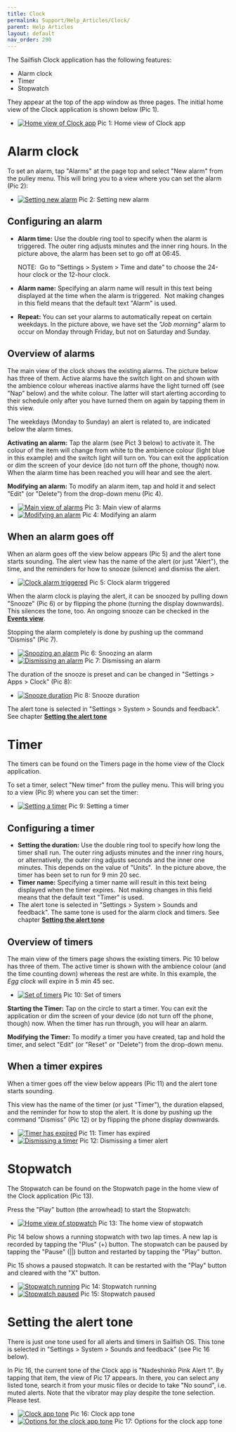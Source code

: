 ```yaml
---
title: Clock
permalink: Support/Help_Articles/Clock/
parent: Help Articles
layout: default
nav_order: 290
---
```


The Sailfish Clock application has the following features:
  * Alarm clock
  * Timer
  * Stopwatch 

They appear at the top of the app window as three pages. The initial home view of the Clock application is shown below (Pic 1).

<div class="flex-images" markdown="1">

* <a href="Clock_default.png" class="narrow-image"><img src="Clock_default.png" alt="Home view of Clock app"></a>
  <span class="md_figcaption">
    Pic 1: Home view of Clock app
  </span>
</div>



# Alarm clock

To set an alarm, tap "Alarms" at the page top and select "New alarm" from the pulley menu. This will bring you to a view where you can set the alarm (Pic 2):

<div class="flex-images" markdown="1">

* <a href="Clock_new_alarm_weekdays_name.png" class="narrow-image"><img src="Clock_new_alarm_weekdays_name.png" alt="Setting new alarm"></a>
  <span class="md_figcaption">
        Pic 2: Setting new alarm
  </span>
</div>

## Configuring an alarm

* **Alarm time:** Use the double ring tool to specify when the alarm is triggered. The outer ring adjusts minutes and the inner ring hours. In the picture above, the alarm has been set to go off at 06:45.

    NOTE:  Go to "Settings > System > Time and date" to choose the 24-hour clock or the 12-hour clock.

* **Alarm name:** Specifying an alarm name will result in this text being displayed at the time when the alarm is triggered.  Not making changes in this field means that the default text "Alarm" is used.
* **Repeat:** You can set your alarms to automatically repeat on certain weekdays. In the picture above, we have set the _"Job morning"_ alarm to occur on Monday through Friday, but not on Saturday and Sunday.

## Overview of alarms

The main view of the clock shows the existing alarms. The picture below has three of them. Active alarms have the switch light on and shown with the ambience colour whereas inactive alarms have the light turned off (see "Nap" below) and the white colour. The latter will start alerting according to their schedule only after you have turned them on again by tapping them in this view.

The weekdays (Monday to Sunday) an alert is related to, are indicated below the alarm times.

**Activating an alarm:** Tap the alarm (see Pict 3 below) to activate it. The colour of the item will change from white to the ambience colour (light blue in this example) and the switch light will turn on. You can exit the application or dim the screen of your device (do not turn off the phone, though) now. When the alarm time has been reached you will hear and see the alert.

**Modifying an alarm:** To modify an alarm item, tap and hold it and select "Edit" (or "Delete") from the drop-down menu (Pic 4).

<div class="flex-images" markdown="1">

* <a href="Clock_3_alarms_2_active.png"><img src="Clock_3_alarms_2_active.png" alt="Main view of alarms"></a>
  <span class="md_figcaption">
   Pic 3: Main view of alarms
  </span>
* <a href="Clock_alarm_modify.png"><img src="Clock_alarm_modify.png" alt="Modifying an alarm"></a>
  <span class="md_figcaption">
   Pic 4: Modifying an alarm
  </span>
</div>


## When an alarm goes off

When an alarm goes off the view below appears (Pic 5) and the alert tone starts sounding. The alert view has the name of the alert (or just "Alert"), the time, and the reminders for how to snooze (silence) and dismiss the alert.

<div class="flex-images" markdown="1">

* <a href="Clock_alarm_goes_off.png" class="narrow-image"><img src="Clock_alarm_goes_off.png" alt="Clock alarm triggered"></a>
  <span class="md_figcaption">
    Pic 5: Clock alarm triggered
  </span>
</div>


When the alarm clock is playing the alert, it can be snoozed by pulling down "Snooze" (Pic 6) or by flipping the phone (turning the display downwards). This silences the tone, too. An ongoing snooze can be checked in the **[Events view](https://sailfishos.org/design/ux-framework/)**.

Stopping the alarm completely is done by pushing up the command "Dismiss" (Pic 7).

<div class="flex-images" markdown="1">

* <a href="Clock_alarm_pull_to_snooze.png"><img src="Clock_alarm_pull_to_snooze.png" alt="Snoozing an alarm"></a>
  <span class="md_figcaption">
    Pic 6: Snoozing an alarm
  </span>
* <a href="Clock_alarm_push_to_dismiss.png"><img src="Clock_alarm_push_to_dismiss.png" alt="Dismissing an alarm"></a>
  <span class="md_figcaption">
    Pic 7: Dismissing an alarm
  </span>
</div>


The duration of the snooze is preset and can be changed in "Settings > Apps > Clock" (Pic 8):

<div class="flex-images" markdown="1">

* <a href="Clock_alarm_snooze_duration.png" class="narrow-image"><img src="Clock_alarm_snooze_duration.png" alt="Snooze duration"></a>
  <span class="md_figcaption">
    Pic 8: Snooze duration
  </span>
</div>


The alert tone is selected in "Settings > System > Sounds and feedback". See chapter **[Setting the alert tone](#setting-the-alert-tone)**

# Timer

The timers can be found on the Timers page in the home view of the Clock application.

To set a timer, select "New timer" from the pulley menu. This will bring you to a view (Pic 9) where you can set the timer:

<div class="flex-images" markdown="1">

* <a href="Clock_new_timer_set.png" class="narrow-image"><img src="Clock_new_timer_set.png" alt="Setting a timer"></a>
  <span class="md_figcaption">
    Pic 9: Setting a timer
  </span>
</div>

## Configuring a timer

* **Setting the duration:** Use the double ring tool to specify how long the timer shall run. The outer ring adjusts minutes and the inner ring hours, or alternatively, the outer ring adjusts seconds and the inner one minutes. This depends on the value of "Units".  In the picture above, the timer has been set to run for 9 min 20 sec.
* **Timer name:** Specifying a timer name will result in this text being displayed when the timer expires.  Not making changes in this field means that the default text "Timer" is used.
* The alert tone is selected in "Settings > System > Sounds and feedback". The same tone is used for the alarm clock and timers. See chapter **[Setting the alert tone](#setting-the-alert-tone)**

## Overview of timers

The main view of the timers page shows the existing timers. Pic 10 below has three of them. The active timer is shown with the ambience colour (and the time counting down) whereas the rest are white. In this example, the _Egg clock_ will expire in 5 min 45 sec.

<div class="flex-images" markdown="1">

* <a href="Clock_3_timers_1_running.png" class="narrow-image"><img src="Clock_3_timers_1_running.png" alt="Set of timers"></a>
  <span class="md_figcaption">
    Pic 10: Set of timers
  </span>
</div>

**Starting the Timer:** Tap on the circle to start a timer. You can exit the application or dim the screen of your device (do not turn off the phone, though) now. When the timer has run through, you will hear an alarm.

**Modifying the Timer:** To modify a timer you have created, tap and hold the timer, and select "Edit" (or "Reset" or "Delete") from the drop-down menu.

## When a timer expires

When a timer goes off the view below appears (Pic 11) and the alert tone starts sounding.

This view has the name of the timer (or just "Timer"), the duration elapsed, and the reminder for how to stop the alert. It is done by pushing up the command "Dismiss" (Pic 12) or by flipping the phone display downwards.

<div class="flex-images" markdown="1">

* <a href="Clock_timer_goes_off.png"><img src="Clock_timer_goes_off.png" alt="Timer has expired"></a>
  <span class="md_figcaption">
   Pic 11: Timer has expired
  </span>
* <a href="Clock_timer_push_to_dismiss.png"><img src="Clock_timer_push_to_dismiss.png" alt="Dismissing a timer"></a>
  <span class="md_figcaption">
   Pic 12: Dismissing a timer alert
  </span>
</div>



# Stopwatch

The Stopwatch can be found on the Stopwatch page in the home view of the Clock application (Pic 13).

Press the "Play" button (the arrowhead) to start the Stopwatch:

<div class="flex-images" markdown="1">

* <a href="Clock_stopwatch_default.png" class="narrow-image"><img src="Clock_stopwatch_default.png" alt="Home view of stopwatch"></a>
  <span class="md_figcaption">
    Pic 13: The home view of stopwatch
  </span>
</div>

Pic 14 below shows a running stopwatch with two lap times. A new lap is recorded by tapping the "Plus" (\+) button. The stopwatch can be paused by tapping the "Pause" (\|\|) button and restarted by tapping the "Play" button.

Pic 15 shows a paused stopwatch. It can be restarted with the "Play" button and cleared with the "X" button.

<div class="flex-images" markdown="1">

* <a href="Clock_stopwatch_3_laps_running.png"><img src="Clock_stopwatch_3_laps_running.png" alt="Stopwatch running"></a>
  <span class="md_figcaption">
    Pic 14: Stopwatch running
  </span>
* <a href="Clock_stopwatch_4_laps_stopped.png"><img src="Clock_stopwatch_4_laps_stopped.png" alt="Stopwatch paused"></a>
  <span class="md_figcaption">
    Pic 15: Stopwatch paused
  </span>
</div>


# Setting the alert tone

There is just one tone used for all alerts and timers in Sailfish OS. This tone is selected in "Settings > System > Sounds and feedback" (see Pic 16 below).

In Pic 16, the current tone of the Clock app is "Nadeshinko Pink Alert 1". By tapping that item, the view of Pic 17 appears. In there, you can select any listed tone, search it from your music files or decide to take "No sound", i.e. muted alerts. Note that the vibrator may play despite the tone selection. Please test.

<div class="flex-images" markdown="1">

* <a href="Clock_alert_tone_set.png"><img src="Clock_alert_tone_set.png" alt="Clock app tone"></a>
  <span class="md_figcaption">
    Pic 16: Clock app tone
  </span>
* <a href="Clock_alert_tone_select.png"><img src="Clock_alert_tone_select.png" alt="Options for the clock app tone"></a>
  <span class="md_figcaption">
    Pic 17: Options for the clock app tone
  </span>
</div>

  
  
